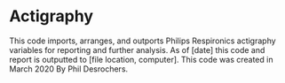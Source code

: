 # Actigraphy
This code imports, arranges, and outports Philips Respironics actigraphy variables for reporting and further analysis.  As of [date] this code and report is outputted to [file location, computer].  This code was created in March 2020 By Phil Desrochers.
